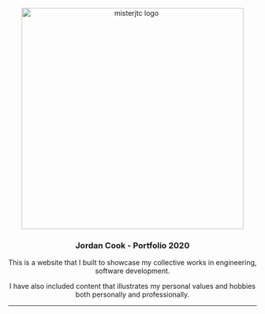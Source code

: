 <p align="center">
	<img src="https://ptpimg.me/399pk8.png" alt="misterjtc logo" width="450">
</p>
<h3 align="center">Jordan Cook - Portfolio 2020</h3>
<p align="center">This is a website that I built to showcase my collective works in engineering, software development.</p>
<p align="center">I have also included content that illustrates my personal values and hobbies both personally and professionally.</p>

---
